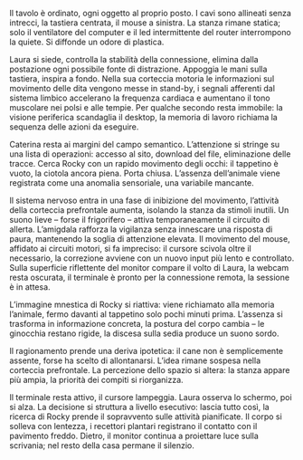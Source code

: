 

Il tavolo è ordinato, ogni oggetto al proprio posto. I cavi sono allineati senza intrecci, la tastiera centrata, il mouse a sinistra. La stanza rimane statica; solo il ventilatore del computer e il led intermittente del router interrompono la quiete. Si diffonde un odore di plastica.

Laura si siede, controlla la stabilità della connessione, elimina dalla postazione ogni possibile fonte di distrazione. Appoggia le mani sulla tastiera, inspira a fondo. Nella sua corteccia motoria le informazioni sul movimento delle dita vengono messe in stand-by, i segnali afferenti dal sistema limbico accelerano la frequenza cardiaca e aumentano il tono muscolare nei polsi e alle tempie. Per qualche secondo resta immobile: la visione periferica scandaglia il desktop, la memoria di lavoro richiama la sequenza delle azioni da eseguire.

Caterina resta ai margini del campo semantico. L’attenzione si stringe su una lista di operazioni: accesso al sito, download del file, eliminazione delle tracce. Cerca Rocky con un rapido movimento degli occhi: il tappetino è vuoto, la ciotola ancora piena. Porta chiusa. L’assenza dell’animale viene registrata come una anomalia sensoriale, una variabile mancante.

Il sistema nervoso entra in una fase di inibizione del movimento, l’attività della corteccia prefrontale aumenta, isolando la stanza da stimoli inutili. Un suono lieve – forse il frigorifero – attiva temporaneamente il circuito di allerta. L’amigdala rafforza la vigilanza senza innescare una risposta di paura, mantenendo la soglia di attenzione elevata.
Il movimento del mouse, affidato ai circuiti motori, si fa impreciso: il cursore scivola oltre il necessario, la correzione avviene con un nuovo input più lento e controllato. Sulla superficie riflettente del monitor compare il volto di Laura, la webcam resta oscurata, il terminale è pronto per la connessione remota, la sessione è in attesa.

L’immagine mnestica di Rocky si riattiva: viene richiamato alla memoria l’animale, fermo davanti al tappetino solo pochi minuti prima. L’assenza si trasforma in informazione concreta, la postura del corpo cambia – le ginocchia restano rigide, la discesa sulla sedia produce un suono sordo.

Il ragionamento prende una deriva ipotetica: il cane non è semplicemente assente, forse ha scelto di allontanarsi. L’idea rimane sospesa nella corteccia prefrontale. La percezione dello spazio si altera: la stanza appare più ampia, la priorità dei compiti si riorganizza.

Il terminale resta attivo, il cursore lampeggia. Laura osserva lo schermo, poi si alza. La decisione si struttura a livello esecutivo: lascia tutto così, la ricerca di Rocky prende il sopravvento sulle attività pianificate. Il corpo si solleva con lentezza, i recettori plantari registrano il contatto con il pavimento freddo. Dietro, il monitor continua a proiettare luce sulla scrivania; nel resto della casa permane il silenzio.


